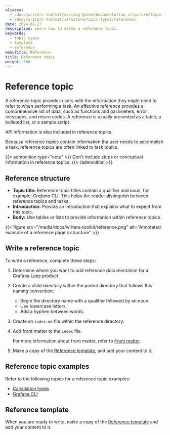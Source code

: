```yaml
---
aliases:
  - /docs/writers-toolkit/writing-guide/documentation-structure/topic-types/reference
  - /docs/writers-toolkit/structure/topic-types/reference/
date: 2024-02-27
description: Learn how to write a reference topic.
keywords:
  - topic types
  - template
  - reference
menuTitle: Reference
title: Reference topic
weight: 300
---
```


# Reference topic

A reference topic provides users with the information they might need to refer to when performing a task.
An effective reference provides a comprehensive list of data,
such as functions and parameters, error messages, and return codes.
A reference is usually presented as a table, a bulleted list, or a sample script.

API information is also included in reference topics.

Because reference topics contain information the user needs to accomplish a task, reference topics are often linked to task topics.

{{< admonition type="note" >}}
Don't include steps or conceptual information in reference topics.
{{< /admonition >}}

## Reference structure

- **Topic title:** Reference topic titles contain a qualifier and noun, for example, _Grafana CLI_.
  This helps the reader distinguish between reference topics and tasks.
- **Introduction:** Provide an introduction that explains what to expect from this topic.
- **Body:** Use tables or lists to provide information within reference topics.

{{< figure src="/media/docs/writers-toolkit/reference.png" alt="Annotated example of a reference page's structure" >}}

## Write a reference topic

To write a reference, complete these steps:

1. Determine where you want to add reference documentation for a Grafana Labs product.
1. Create a child directory within the parent directory that follows this naming convention:

   - Begin the directory name with a qualifier followed by an noun.
   - Use lowercase letters.
   - Add a hyphen between words.

1. Create an `index.md` file within the reference directory.
1. Add front matter to the `index` file.

   For more information about front matter, refer to [Front matter](https://grafana.com/docs/writers-toolkit/write/front-matter/).

1. Make a copy of the [Reference template](https://github.com/grafana/writers-toolkit/blob/main/docs/static/templates/reference-template.md), and add your content to it.

## Reference topic examples

Refer to the following topics for a reference topic examples:

- [Calculation types](https://grafana.com/docs/grafana/latest/panels-visualizations/query-transform-data/calculation-types/)
- [Grafana CLI](https://grafana.com/docs/grafana/latest/cli/)

## Reference template

When you are ready to write, make a copy of the [Reference template](https://github.com/grafana/writers-toolkit/blob/main/docs/static/templates/reference-template.md) and add your content to it.
